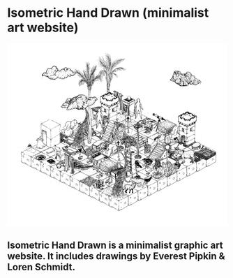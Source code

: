 # Isometric Hand Drawn (minimalist art website)

![Isometric Hand Drawn](src/assets/paper.png)

 ## __Isometric Hand Drawn__ is a minimalist graphic art website. It includes drawings by __Everest Pipkin__ & __Loren Schmidt__. 